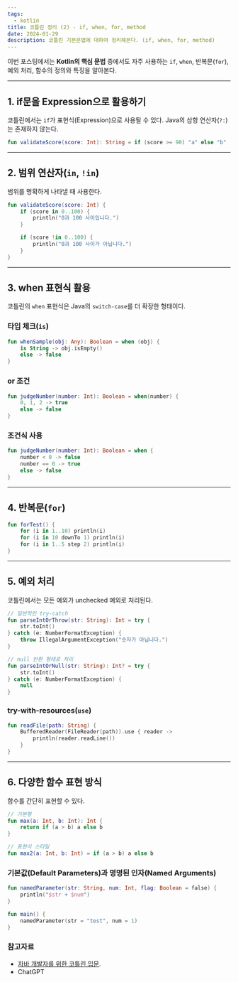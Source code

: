```yaml
---
tags:
  - kotlin
title: 코틀린 정리 (2) - if, when, for, method
date: 2024-01-29
description: 코틀린 기본문법에 대하여 정리해본다. (if, when, for, method)
---
```



이번 포스팅에서는 **Kotlin의 핵심 문법** 중에서도 자주 사용하는
`if`, `when`, 반복문(`for`), 예외 처리, 함수의 정의와 특징을 알아본다.

---

## 1. if문을 Expression으로 활용하기

코틀린에서는 `if`가 표현식(Expression)으로 사용될 수 있다. Java의 삼항 연산자(`?:`)는 존재하지 않는다.

```kotlin
fun validateScore(score: Int): String = if (score >= 90) "a" else "b"
```

---

## 2. 범위 연산자(`in`, `!in`)

범위를 명확하게 나타낼 때 사용한다.

```kotlin
fun validateScore(score: Int) {
    if (score in 0..100) {
        println("0과 100 사이입니다.")
    }

    if (score !in 0..100) {
        println("0과 100 사이가 아닙니다.")
    }
}
```

---

## 3. when 표현식 활용

코틀린의 `when` 표현식은 Java의 `switch-case`를 더 확장한 형태이다.

### 타입 체크(`is`)

```kotlin
fun whenSample(obj: Any): Boolean = when (obj) {
    is String -> obj.isEmpty()
    else -> false
}
```

### or 조건
```kotlin
fun judgeNumber(number: Int): Boolean = when(number) {
    0, 1, 2 -> true
    else -> false
}
```

### 조건식 사용
```kotlin
fun judgeNumber(number: Int): Boolean = when {
    number < 0 -> false
    number == 0 -> true
    else -> false
}
```

---

## 4. 반복문(`for`)

```kotlin
fun forTest() {
    for (i in 1..10) println(i)
    for (i in 10 downTo 1) println(i)
    for (i in 1..5 step 2) println(i)
}
```

---

## 5. 예외 처리

코틀린에서는 모든 예외가 unchecked 예외로 처리된다.

```kotlin
// 일반적인 try-catch
fun parseIntOrThrow(str: String): Int = try {
    str.toInt()
} catch (e: NumberFormatException) {
    throw IllegalArgumentException("숫자가 아닙니다.")
}

// null 반환 형태로 처리
fun parseIntOrNull(str: String): Int? = try {
    str.toInt()
} catch (e: NumberFormatException) {
    null
}
```

### try-with-resources(`use`)

```kotlin
fun readFile(path: String) {
    BufferedReader(FileReader(path)).use { reader ->
        println(reader.readLine())
    }
}
```

---

## 6. 다양한 함수 표현 방식

함수를 간단히 표현할 수 있다.

```kotlin
// 기본형
fun max(a: Int, b: Int): Int {
    return if (a > b) a else b
}

// 표현식 스타일
fun max2(a: Int, b: Int) = if (a > b) a else b
```

### 기본값(Default Parameters)과 명명된 인자(Named Arguments)

```kotlin
fun namedParameter(str: String, num: Int, flag: Boolean = false) {
    println("$str + $num")
}

fun main() {
    namedParameter(str = "test", num = 1)
}
```
### 참고자료
- [자바 개발자를 위한 코틀린 입문](https://www.inflearn.com/course/java-to-kotlin/dashboard).
- ChatGPT